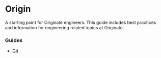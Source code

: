 Origin
=============

A starting point for Originate engineers. This guide includes best practices and information for engineering related topics at Originate.

### Guides

* [Git](https://github.com/Originate/origin/blob/master/git.md)
